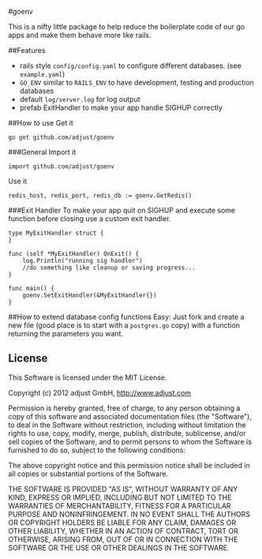 #goenv

This is a nifty little package to help reduce the boilerplate code of our go apps and make them behave more like rails.

##Features
- rails style `config/config.yaml` to configure different databases. (see `example.yaml`)
- `GO_ENV` similar to `RAILS_ENV` to have development, testing and production databases
- default `log/server.log` for log output
- prefab ExitHandler to make your app handle SIGHUP correctly

##How to use
Get it

    go get github.com/adjust/goenv

###General
Import it

    import github.com/adjust/goenv

Use it

    redis_host, redis_port, redis_db := goenv.GetRedis()

###Exit Handler
To make your app quit on SIGHUP and execute some function before closing use a custom exit handler.

    type MyExitHandler struct {
    }

    func (self *MyExitHandler) OnExit() {
        log.Println("running sig handler")
        //do something like cleanup or saving progress...
    }

    func main() {
        goenv.SetExitHandler(&MyExitHandler{})
    }

##How to extend database config functions
Easy: Just fork and create a new file (good place is to start with a `postgres.go` copy) with a function returning the parameters you want.

## License

This Software is licensed under the MIT License.

Copyright (c) 2012 adjust GmbH,
http://www.adjust.com

Permission is hereby granted, free of charge, to any person obtaining
a copy of this software and associated documentation files (the
"Software"), to deal in the Software without restriction, including
without limitation the rights to use, copy, modify, merge, publish,
distribute, sublicense, and/or sell copies of the Software, and to
permit persons to whom the Software is furnished to do so, subject to
the following conditions:

The above copyright notice and this permission notice shall be
included in all copies or substantial portions of the Software.

THE SOFTWARE IS PROVIDED "AS IS", WITHOUT WARRANTY OF ANY KIND,
EXPRESS OR IMPLIED, INCLUDING BUT NOT LIMITED TO THE WARRANTIES OF
MERCHANTABILITY, FITNESS FOR A PARTICULAR PURPOSE AND
NONINFRINGEMENT. IN NO EVENT SHALL THE AUTHORS OR COPYRIGHT HOLDERS BE
LIABLE FOR ANY CLAIM, DAMAGES OR OTHER LIABILITY, WHETHER IN AN ACTION
OF CONTRACT, TORT OR OTHERWISE, ARISING FROM, OUT OF OR IN CONNECTION
WITH THE SOFTWARE OR THE USE OR OTHER DEALINGS IN THE SOFTWARE.
